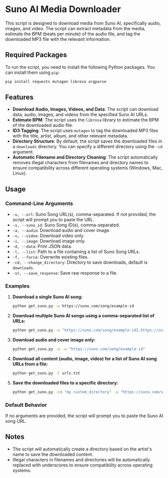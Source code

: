 # Suno AI Media Downloader

This script is designed to download media from Suno AI, specifically audio, images, and video. The script can extract metadata from the media, estimate the BPM (beats per minute) of the audio file, and tag the downloaded MP3 file with the relevant information.

## Required Packages

To run the script, you need to install the following Python packages. You can install them using `pip`:

```bash
pip install requests mutagen librosa argparse
```

## Features

- **Download Audio, Images, Videos, and Data**: The script can download data, audio, images, and videos from the specified Suno AI URLs.
- **Estimate BPM**: The script uses the `librosa` library to estimate the BPM of the downloaded audio file.
- **ID3 Tagging**: The script uses `mutagen` to tag the downloaded MP3 files with the title, artist, album, and other relevant metadata.
- **Directory Structure**: By default, the script saves the downloaded files in a `downloads` directory. You can specify a different directory using the `-cd` argument.
- **Automatic Filename and Directory Cleaning**: The script automatically removes illegal characters from filenames and directory names to ensure compatibility across different operating systems (Windows, Mac, Linux).

## Usage

### Command-Line Arguments

- `-u, --url`: Suno Song URL(s), comma-separated. If not provided, the script will prompt you to paste the URL.
- `-s, --suno_id`: Suno Song ID(s), comma-separated.
- `-a, --audio`: Download audio and cover image.
- `-v, --video`: Download video only.
- `-i, --image`: Download image only.
- `-d, --data`: Print JSON data.
- `-l, --list`: Path to a file containing a list of Suno Song URLs.
- `-f, --force`: Overwrite existing files.
- `-cd, --change_directory`: Directory to save downloads, default is `downloads`.
- `-sr, --save_response`: Save raw response to a file.

### Examples

1. **Download a single Suno AI song:**

    ```bash
    python get_suno.py -u https://suno.com/song/example-id
    ```

2. **Download multiple Suno AI songs using a comma-separated list of URLs:**

    ```bash
    python get_suno.py -u "https://suno.com/song/example-id1,https://suno.com/song/example-id2"
    ```

3. **Download audio and cover image only:**

    ```bash
    python get_suno.py -a -u "https://suno.com/song/example-id"
    ```

4. **Download all content (audio, image, video) for a list of Suno AI song URLs from a file:**

    ```bash
    python get_suno.py -l urls.txt
    ```

5. **Save the downloaded files to a specific directory:**

    ```bash
    python get_suno.py -cd "my custom_directory" -u "https://suno.com/song/example-id"
    ```

### Default Behavior

If no arguments are provided, the script will prompt you to paste the Suno AI song URL.

## Notes

- The script will automatically create a directory based on the artist's name to save the downloaded content.
- Illegal characters in filenames and directories will be automatically replaced with underscores to ensure compatibility across operating systems.
